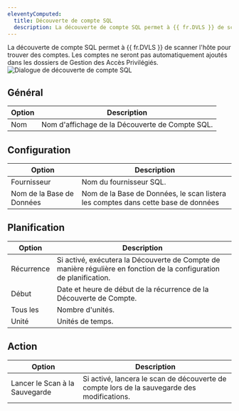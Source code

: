 ```yaml
---
eleventyComputed:
  title: Découverte de compte SQL
  description: La découverte de compte SQL permet à {{ fr.DVLS }} de scanner l'hôte pour trouver des comptes.
---
```

La découverte de compte SQL permet à {{ fr.DVLS }} de scanner l'hôte pour trouver des comptes. Les comptes ne seront pas automatiquement ajoutés dans les dossiers de Gestion des Accès Privilégiés.
![Dialogue de découverte de compte SQL](https://cdnweb.devolutions.net/docs/docs_en_server_ServerOp2117.png)

## Général
| Option | Description                                      |
|--------|--------------------------------------------------|
| Nom    | Nom d'affichage de la Découverte de Compte SQL. |

## Configuration
| Option        | Description                                                              |
|---------------|--------------------------------------------------------------------------|
| Fournisseur   | Nom du fournisseur SQL.                                                  |
| Nom de la Base de Données | Nom de la Base de Données, le scan listera les comptes dans cette base de données |

## Planification
| Option     | Description                                                                                             |
|------------|---------------------------------------------------------------------------------------------------------|
| Récurrence | Si activé, exécutera la Découverte de Compte de manière régulière en fonction de la configuration de planification. |
| Début      | Date et heure de début de la récurrence de la Découverte de Compte.                                     |
| Tous les   | Nombre d'unités.                                                                                        |
| Unité      | Unités de temps.                                                                                        |

## Action
| Option             | Description                                                                      |
|--------------------|----------------------------------------------------------------------------------|
| Lancer le Scan à la Sauvegarde | Si activé, lancera le scan de découverte de compte lors de la sauvegarde des modifications. |

